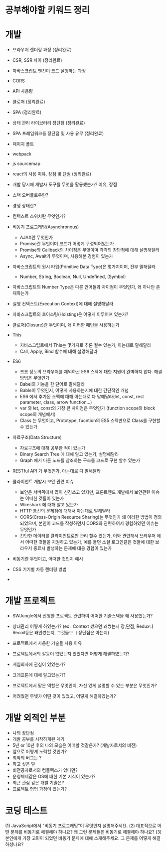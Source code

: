 # 공부해야할 키워드 정리

# 개발

-   브라우저 렌더링 과정 (정리완료)
-   CSR, SSR 차이 (정리완료)
-   자바스크립트 엔진이 코드 실행하는 과정
-   CORS
-   API 사용량
-   클로저 (정리완료)
-   SPA (정리완료)
-   상태 관리 라이브러리 장단점 (정리완료)
-   SPA 프레임워크들 장단점 및 사용 유무 (정리완료)
-   페이지 폴트
-   webpack
-   js sourcemap
-   react의 사용 이유, 장점 및 단점 (정리완료)
-   개발 당시에 개발자 도구를 무엇을 활용했는가? 이유, 장점
-   스택 오버플로우란?
-   경쟁 상태란?
-   컨텍스트 스위치란 무엇인가?
-   비동기 프로그래밍(Asynchronous)
    -   AJAX란 무엇인가
    -   Promise란 무엇이며 코드가 어떻게 구성되어있는가
    -   Promise와 Callback의 차이점은 무엇이며 각각의 장단점에 대해 설명해달라
    -   Async, Await가 무엇이며, 사용해본 경험이 있는가

-   자바스크립트의 원시 타입(Primitive Data Type)은 몇가지이며, 전부 말해달라
    -   Number, String, Boolean, Null, Undefined, (Symbol)

-   자바스크립트의 Number Type은 다른 언어들과 차이점이 무엇인가, 왜 하나만 존재하는가

-   실행 컨텍스트(Execution Context)에 대해 설명해달라
-   자바스크립트의 호이스팅(Hoisting)은 어떻게 이루어져 있는가?
-   클로저(Closure)란 무엇이며, 왜 이러한 패턴을 사용하는가

-   This

    -   자바스크립트에서 This는 몇가지로 추론 될수 있는가, 아는대로 말해달라
    -   Call, Apply, Bind 함수에 대해 설명해달라

-   ES6

    -   크롬 정도의 브라우저를 제외하곤 ES6 스펙에 대한 지원이 완벽하지 않다. 해결방법은 무엇인가
    -   Babel의 기능을 한 단어로 말해달라
    -   Bable이 무엇인지, 어떻게 사용하는지에 대한 간단적인 개념
    -   ES6 에서 추가된 스펙에 대해 아는대로 다 말해달라(let, const, rest parameter, class, arrow function...)
    -   var 와 let, const의 가장 큰 차이점은 무엇인가 (function scope와 block scope의 개념에서)
    -   Class 는 무엇이고, Prototype, fucntion의 ES5 스펙만으로 Class를 구현할수 있는가

-   자료구조(Data Structure)

    -   자료구조에 대해 공부한 적이 있는가
    -   Binary Search Tree 에 대해 알고 있는가, 설명해달라
    -   Graph 에서 다른 노드를 참조하는 구조를 코드로 구현 할수 있는가

-   RESTful API 가 무엇인가, 아는대로 다 말해달라

-   클라이언트 개발시 보안 관련 이슈

    -   보안은 서버쪽에서 많이 신경쓰고 있지만, 프론트엔드 개발에서 보안관련 이슈는 어떠한 것들이 있는가
    -   Wireshark 에 대해 알고 있는가
    -   HTTP 통신의 문제점에 대해서 아는대로 말해달라
    -   CORS(Cross-Origin Resource Sharing)는 무엇인가 왜 이러한 방법이 정의 되었으며, 본인이 코드를 작성하면서 CORS와 관련하여서 경험하였던 이슈는 무엇인가
    -   간단한 데이터를 클라이언트로만 관리 할수 있는가, 이와 관련해서 브라우저 에서 어떠한 것들을 지원하고 있는가, 예를 들면 소셜 로그인같은 것들에 대한 브라우저 종료시 발생하는 문제에 대응 경험이 있는가

-   비동기란 무엇이고, 어떠한 것인지 예시
-   CSS 기기별 차등 렌더링 방법
-   
# 개발 프로젝트

-   SWJungle에서 진행한 프로젝트 관련하여 어떠한 기술스택을 왜 사용했는가?
-   상태관리 어떻게 하였는가? (ex : Context 썼으면 왜썼는지 장,단점, Redux나 Recoil등은 왜안썼는지, 그것들으 ㅣ장단점은 아는지)
-   프로젝트에서 사용한 기술들 사용 이유

-   프로젝트에서의 갈등이 없었는지 있었다면 어떻게 해결하였는가?
-   게임회사에 관심이 있었는가?
-   크래프톤에 대해 알고있는가?
-   프로젝트에서 맡은 역할은 무엇인지, 자신 있게 설명할 수 있는 부분은 무엇인가?
-   어려웠떤 무넺가 어떤 것이 있었고, 어떻게 해결하였는가?

# 개발 외적인 부분

-   나의 장단점
-   개발 공부를 시작하게된 계기
-   5년 or 10년 후의 나의 모습은 어떠할 것같은가? (개발자로서의 비전)
-   앞으로 어떻게 노력할 것인가?
-   최악의 버그는 ?
-   하고 싶은 말
-   비전공자로서의 컴플렉스가 있다면?
-   운영체제같은 OS에 대한 기본 지식이 있는가?
-   최근 관심 갖은 개발 기술은?
-   프로젝트 협업 과정이 있는가?

# 코딩 테스트

(1) JavaScript에서 "비동기 프로그래밍"이 무엇인지 설명해주세요.
(2) 대표적으로 어떤 문제를 비동기로 해결해야 하나요? 왜 그런 문제들은 비동기로 해결해야 하나요?
(3) 본인에게 가장 고민이 되었던 비동기 문제에 대해 소개해주세요. 그 문제를 어떻게 해결하셨나요?
